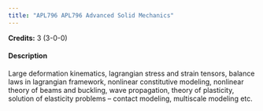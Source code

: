 ```yaml
---
title: "APL796 APL796 Advanced Solid Mechanics"
---
```

**Credits:** 3 (3-0-0)

#### Description
Large deformation kinematics, lagrangian stress and strain tensors, balance laws in lagrangian framework, nonlinear constitutive modeling, nonlinear theory of beams and buckling, wave propagation, theory of plasticity, solution of elasticity problems – contact modeling, multiscale modeling etc.